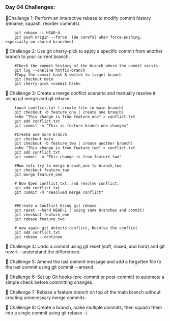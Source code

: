 ### Day 04 Challenges: 

🔹Challenge 1: Perform an interactive rebase to modify commit history (rename, squash, reorder commits).

        git rebase -i HEAD~4
        git push origin --force  (Be careful when force-pushing, especially on shared branches)

🔹 Challenge 2: Use git cherry-pick to apply a specific commit from another branch to your current branch.

        #Check the commit history of the branch where the commit exists:
        git log --oneline hotfix-branch 
        #Copy the commit hash & switch to target branch
        git checkout main
        git cherry-pick <commit hash>


🔹 Challenge 3: Create a merge conflict scenario and manually resolve it using git merge and git rebase.

        touch conflict.txt ( create file in main branch)
        git checkout -b feature_one ( create one branch)
        echo "This change is from feature_one" > conflict.txt
        git add conflict.txt
        git commit -m "This is feature branch one changes"

        #Create one more branch
        git checkout main
        git checkout -b feature_two ( create another branch)
        echo "This change is from feature_two" > conflict.txt
        git add conflict.txt
        git commit -m "This change is from feature_two"

        #Now lets try to merge branch_one to branch_two
        git checkout feature_two
        git merge feature_one

        # Now Open conflict.txt, and resolve conflict:
        git add conflict.txt
        git commit -m "Resolved merge conflict"


        ##Create a Conflict Using git rebase
        git reset --hard HEAD~1 ( using same branches and commit)
        git checkout feature_one
        git rebase feature_two

        # now again git detects conflict, Resolve the conflict 
        git add conflict.txt
        git rebase --continue


🔹 Challenge 4: Undo a commit using git reset (soft, mixed, and hard) and git revert – understand the differences.

🔹 Challenge 5: Amend the last commit message and add a forgotten file to the last commit using git commit --amend.

🔹 Challenge 6: Set up Git hooks (pre-commit or post-commit) to automate a simple check before committing changes.

🔹 Challenge 7: Rebase a feature branch on top of the main branch without creating unnecessary merge commits.

🔹 Challenge 8: Create a branch, make multiple commits, then squash them into a single commit using git rebase -i.